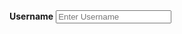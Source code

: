   <div class="container">
    <label for="uname"><b>Username</b></label>
    <input type="text" placeholder="Enter Username" name="uname" required>
